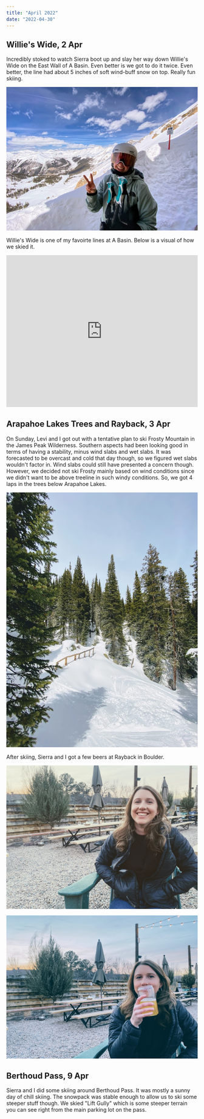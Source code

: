 ```yaml
---
title: "April 2022"
date: "2022-04-30"
---
```


## Willie's Wide, 2 Apr

Incredibly stoked to watch Sierra boot up and slay her way down Willie's Wide on the East Wall of A Basin. Even better is we got to do it twice. Even better, the line had about 5 inches of soft wind-buff snow on top. Really fun skiing.

![](../images/2022_04_30_April_2022/IMG_9353.jpg)

Willie's Wide is one of my favoirte lines at A Basin. Below is a visual of how we skied it.

<iframe height="400" frameBorder="0" style="width: 100%" src="https://fatmap.com/routeid/2935297/willie-s-wide?fmid=em"></iframe>

## Arapahoe Lakes Trees and Rayback, 3 Apr

On Sunday, Levi and I got out with a tentative plan to ski Frosty Mountain in the James Peak Wilderness. Southern aspects had been looking good in terms of having a stability, minus wind slabs and wet slabs. It was forecasted to be overcast and cold that day though, so we figured wet slabs wouldn't factor in. Wind slabs could still have presented a concern though. However, we decided not ski Frosty mainly based on wind conditions since we didn't want to be above treeline in such windy conditions. So, we got 4 laps in the trees below Arapahoe Lakes.

![Bridge along the Forest Lakes Trail](../images/2022_04_30_April_2022/IMG_9358.jpg)

After skiing, Sierra and I got a few beers at Rayback in Boulder.

![](../images/2022_04_30_April_2022/IMG_9364.jpg)

![](../images/2022_04_30_April_2022/IMG_9370.jpg)

## Berthoud Pass, 9 Apr

Sierra and I did some skiing around Berthoud Pass. It was mostly a sunny day of chill skiing. The snowpack was stable enough to allow us to ski some steeper stuff though. We skied "Lift Gully" which is some steeper terrain you can see right from the main parking lot on the pass.